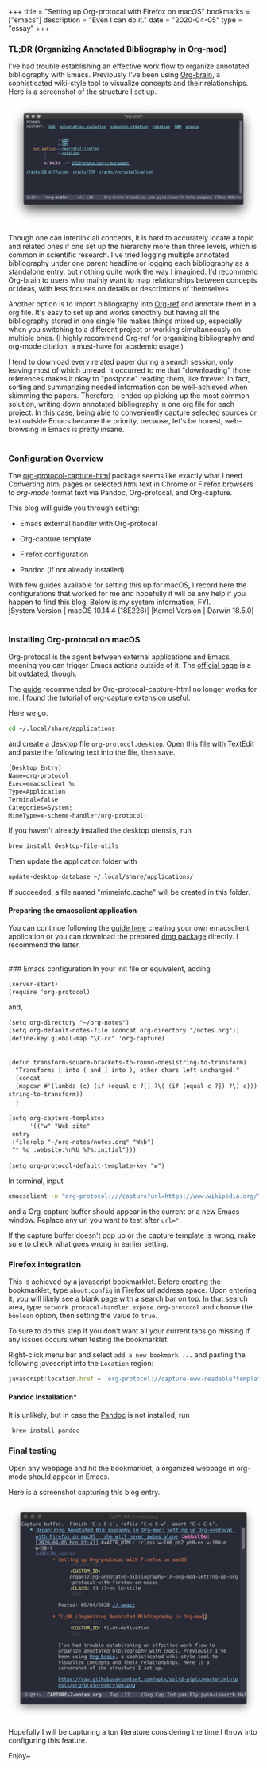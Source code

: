 +++
title = "Setting up Org-protocal with Firefox on macOS"
bookmarks = ["emacs"]
description = "Even I can do it."
date = "2020-04-05"
type = "essay"
+++
### TL;DR (Organizing Annotated Bibliography in Org-mod)
I've had trouble establishing an effective work flow to organize annotated bibliography with Emacs. Previously I've been using [Org-brain](https://github.com/Kungsgeten/org-brain), a sophisticated wiki-style tool to visualize concepts and their relationships. Here is a screenshot of the structure I set up. 

![Org-brain overview](https://raw.githubusercontent.com/wpix/solid-pipix/master/miniposts/org-brain-overview.png)

Though one can interlink all concepts, it is hard to accurately locate a topic and related ones if one set up the hierarchy more than three levels, which is common in scientific research. I've tried logging multiple annotated bibliography under one parent headline or logging each bibliography as a standalone entry, but nothing quite work the way I imagined. I'd recommend Org-brain to users who mainly want to map relationships between concepts or ideas, with less focuses on details or descriptions of themselves. 

Another option is to import bibliography into [Org-ref](https://github.com/jkitchin/org-ref) and annotate them in a org file. It's easy to set up and works smoothly but having all the bibliography stored in one single file makes things mixed up, especially when you switching to a different project or working simultaneously on multiple ones. (I highly recommend Org-ref for organizing bibliography and org-mode citation, a must-have for academic usage.) 

I tend to download every related paper during a search session, only leaving most of which unread. It occurred to me that "downloading" those references makes it okay to "postpone" reading them, like forever. In fact, sorting and summarizing needed information can be well-achieved when skimming the papers. Therefore, I ended up picking up the most common solution, writing down annotated bibliography in one org file for each project. In this case, being able to conveniently capture selected sources or text outside Emacs became the priority, because, let's be honest, web-browsing in Emacs is pretty insane. 
<br/>
<br/>
### Configuration Overview
The [org-protocol-capture-html](https://github.com/alphapapa/org-protocol-capture-html) package seems like exactly what I need. Converting _html_ pages or selected _html_ text in Chrome or Firefox browsers to _org-mode_ format text via Pandoc, Org-protocal, and Org-capture. 

This blog will guide you through setting:

+ Emacs external handler with Org-protocal

+ Org-capture template

+ Firefox configuration

+ Pandoc (if not already installed)

With few guides available for setting this up for macOS, I record here the configurations that worked for me and hopefully it will be any help if you happen to find this blog. Below is my system information, FYI.
<br/>
|System Version               |  macOS 10.14.4 (18E226)|
|Kernel Version               |  Darwin 18.5.0|
<br/>
<br/>
### Installing Org-protocal on macOS
Org-protocal is the agent between external applications and Emacs, meaning you can trigger Emacs actions outside of it. The [official page](https://orgmode.org/worg/org-contrib/org-protocol.html) is a bit outdated, though. 

The [guide](https://blog.aaronbieber.com/2016/11/24/org-capture-from-anywhere-on-your-mac.html) recommended by Org-protocal-capture-html no longer works for me. I found the [tutorial of org-capture extension](https://github.com/sprig/org-capture-extension#set-up-org-protocol) useful.

Here we go.
```bash 
cd ~/.local/share/applications
``` 
and create a desktop file ```org-protocol.desktop```. Open this file with TextEdit and paste the following text into the file, then save.

```
[Desktop Entry]
Name=org-protocol
Exec=emacsclient %u
Type=Application
Terminal=false
Categories=System;
MimeType=x-scheme-handler/org-protocol;
```

If you haven't already installed the desktop utensils, run 
```bash
brew install desktop-file-utils
```
Then update the application folder with 

```bash
update-desktop-database ~/.local/share/applications/
```
If succeeded, a file named "mimeinfo.cache" will be created in this folder. 

#### Preparing the emacsclient application
You can continue following the [guide here](https://github.com/sprig/org-capture-extension#under-osx) creating your own emacsclient application or you can download the prepared [dmg package](https://github.com/sprig/org-capture-extension/raw/master/EmacsClient.app.zip) directly. I recommend the latter.

<br/>
### Emacs configuration 
In your init file or equivalent, adding

``` emacs-lisp
(server-start)
(require 'org-protocol)
```
and,

``` emacs-lisp
(setq org-directory "~/org-notes")
(setq org-default-notes-file (concat org-directory "/notes.org"))
(define-key global-map "\C-cc" 'org-capture)


(defun transform-square-brackets-to-round-ones(string-to-transform)
  "Transforms [ into ( and ] into ), other chars left unchanged."
  (concat 
  (mapcar #'(lambda (c) (if (equal c ?[) ?\( (if (equal c ?]) ?\) c))) string-to-transform))
  )

(setq org-capture-templates
      '(("w" "Web site"
 entry
 (file+olp "~/org-notes/notes.org" "Web")
 "* %c :website:\n%U %?%:initial")))

(setq org-protocol-default-template-key "w")
```

In terminal, input 
```bash 
emacsclient -n "org-protocol:///capture?url=https://www.wikipedia.org/"
``` 
and a Org-capture buffer should appear in the current or a new Emacs window. Replace any url you want to test after `url="`.

If the capture buffer doesn't pop up or the capture template is wrong, make sure to check what goes wrong in earlier setting. 

### Firefox integration
This is achieved by a javascript bookmarklet. Before creating the bookmarklet, type `about:config` in Firefox url address space. Upon entering it, you will likely see a blank page with a search bar on top. In that search area, type `network.protocol-handler.expose.org-protocol` and choose the `boolean` option, then setting the value to `true`.

To sure to do this step if you don't want all your current tabs go missing if any issues occurs when testing the bookmarklet. 

Right-click menu bar and select `add a new bookmark ...` and pasting the following javescript into the `Location` region:

``` javascript
javascript:location.href = 'org-protocol://capture-eww-readable?template=w&url=' + encodeURIComponent(location.href) + '&title=' + encodeURIComponent(document.title || "[untitled page]");
```

#### Pandoc Installation*
It is unlikely, but in case the [Pandoc](https://pandoc.org/installing.html#chrome-os) is not installed, run 
```bash 
 brew install pandoc
```

### Final testing
Open any webpage and hit the bookmarklet, a organized webpage in org-mode should appear in Emacs. 

Here is a screenshot capturing this blog entry.

![org-capture-example](https://raw.githubusercontent.com/wpix/solid-pipix/master/miniposts/org-protocal-example.png)

Hopefully I will be capturing a ton literature considering the time I throw into configuring this feature.

Enjoy~
